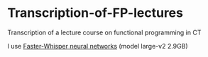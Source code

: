 # Transcription-of-FP-lectures

Transcription of a lecture course on functional programming in CT

I use [Faster-Whisper neural networks](https://github.com/Purfview/whisper-standalone-win) (model large-v2 2.9GB)

